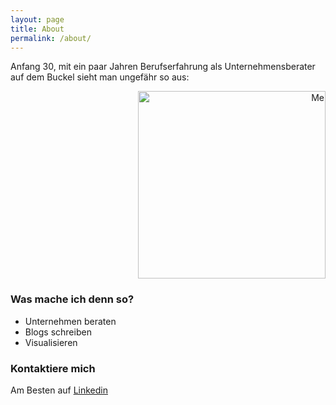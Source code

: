 ```yaml
---
layout: page
title: About
permalink: /about/
---
```


Anfang 30, mit ein paar Jahren Berufserfahrung als Unternehmensberater auf dem Buckel sieht man ungefähr so aus:

<p style="text-align: right;"><img src="{{ site.baseurl }}/images/Me.png" alt="Me" style="width: 300px;"/></p>

### Was mache ich denn so?
* Unternehmen beraten
* Blogs schreiben
* Visualisieren

### Kontaktiere mich
Am Besten auf [Linkedin](https://www.linkedin.com/in/tino-berner-3b5a51b9/) 